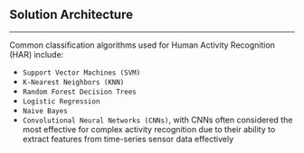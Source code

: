## Solution Architecture
---


Common classification algorithms used for Human Activity Recognition (HAR) include: 

- `Support Vector Machines (SVM)` 
- `K-Nearest Neighbors (KNN)`
- `Random Forest Decision Trees` 
- `Logistic Regression`
- `Naive Bayes`
- `Convolutional Neural Networks (CNNs)`, with CNNs often considered the most effective for complex activity recognition due to their ability to extract features from time-series sensor data effectively
